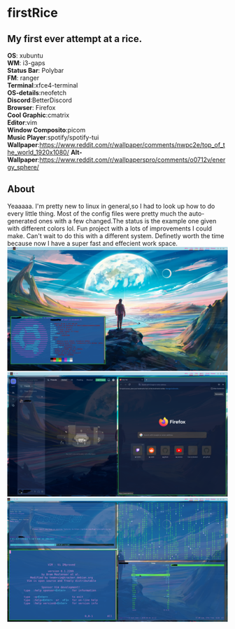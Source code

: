# firstRice
## My first ever attempt at a rice.   
**OS**: xubuntu   
**WM**: i3-gaps   
**Status Bar**: Polybar   
**FM**: ranger   
**Terminal**:xfce4-terminal   
**OS-details**:neofetch   
**Discord**:BetterDiscord   
**Browser**: Firefox    
**Cool Graphic**:cmatrix   
**Editor**:vim   
**Window Composito**:picom   
**Music Player**:spotify/spotify-tui  
**Wallpaper**:https://www.reddit.com/r/wallpaper/comments/nwpc2e/top_of_the_world_1920x1080/
**Alt-Wallpaper**:https://www.reddit.com/r/wallpaperspro/comments/o0712v/energy_sphere/
## About   
Yeaaaaa. I'm pretty new to linux in general,so I had to look up how to do every little thing. Most of the config files were pretty much the auto-generated ones with a few changed.The status is the example one given with different colors lol. Fun project with a lots of improvements I could make. Can't wait to do this with a different system. Definetly worth the time because now I have a super fast and effecient work space. 
![page3up](https://github.com/8coolguy/firstRice/blob/master/page3up.png)
![page2up](https://github.com/8coolguy/firstRice/blob/master/page2up.png)
![page1up](https://github.com/8coolguy/firstRice/blob/master/page1up.png)
